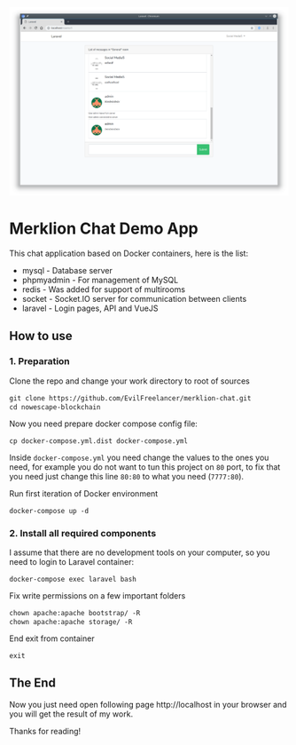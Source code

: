 ![alt text](demo.png "Demo Image")

# Merklion Chat Demo App

This chat application based on Docker containers, here is the list:

* mysql - Database server
* phpmyadmin - For management of MySQL
* redis - Was added for support of multirooms
* socket - Socket.IO server for communication between clients
* laravel - Login pages, API and VueJS

## How to use

### 1. Preparation

Clone the repo and change your work directory to root of sources

    git clone https://github.com/EvilFreelancer/merklion-chat.git
    cd nowescape-blockchain

Now you need prepare docker compose config file:

    cp docker-compose.yml.dist docker-compose.yml

Inside `docker-compose.yml` you need change the values to the ones you
need, for example you do not want to tun this project on `80` port, to
fix that you need just change this line `80:80` to what you need (`7777:80`).

Run first iteration of Docker environment

    docker-compose up -d

### 2. Install all required components

I assume that there are no development tools on your computer, so you
need to login to Laravel container:

    docker-compose exec laravel bash

Fix write permissions on a few important folders

    chown apache:apache bootstrap/ -R
    chown apache:apache storage/ -R

End exit from container

    exit

## The End

Now you just need open following page http://localhost in your browser
and you will get the result of my work.

Thanks for reading!
